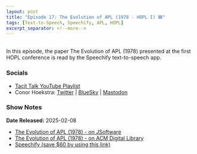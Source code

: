 ```yaml
---
layout: post
title: "Episode 17: The Evolution of APL (1978 - HOPL I) 🟦"
tags: [Text-to-Speech, Speechify, APL, HOPL]
excerpt_separator: <!--more-->
---
```


<div id="buzzsprout-player-16569770"></div><script src="https://www.buzzsprout.com/2363521/episodes/16569770-episode-17-the-evolution-of-apl-1978-hopl-i.js?container_id=buzzsprout-player-16569770&player=small" type="text/javascript" charset="utf-8"></script>

<br>In this episode, the paper The Evolution of APL (1978) presented at the first HOPL conference is read by the Speechify text-to-speech app.

<!--more-->

### Socials

* [Tacit Talk YouTube Playlist](https://www.youtube.com/playlist?list=PLVFrD1dmDdvenJhYti3HomLRkC4_Y9AXA)
* Conor Hoekstra: [Twitter](https://twitter.com/code_report) \| [BlueSky](https://bsky.app/profile/codereport.bsky.social) \| [Mastodon](https://mastodon.social/@code_report)

### Show Notes

**Date Released:** 2025-02-08 <br>

* [The Evolution of APL (1978) - on JSoftware](https://www.jsoftware.com/papers/APLEvol1.htm)
* [The Evolution of APL (1978) - on ACM Digital Library](https://dl.acm.org/doi/10.1145/960118.808372)
* [Speechify (save $60 by using this link)](https://share.speechify.com/mzBQRif)
